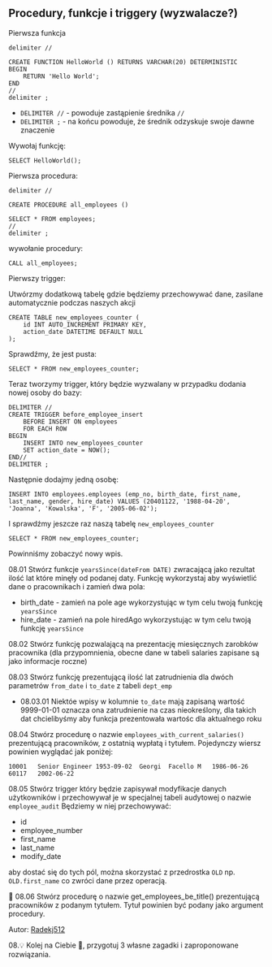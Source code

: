 ## Procedury, funkcje i triggery (wyzwalacze?)

Pierwsza funkcja
```
delimiter //

CREATE FUNCTION HelloWorld () RETURNS VARCHAR(20) DETERMINISTIC
BEGIN
	RETURN 'Hello World';
END
//
delimiter ;
```
* `DELIMITER //` - powoduje zastąpienie średnika `//`
* `DELIMITER ;` - na końcu powoduje, że średnik odzyskuje swoje dawne znaczenie

Wywołaj funkcję:
```
SELECT HelloWorld();
```

Pierwsza procedura:
```
delimiter //

CREATE PROCEDURE all_employees ()

SELECT * FROM employees;
//
delimiter ;
```
wywołanie procedury:
```
CALL all_employees;
```

Pierwszy trigger:

Utwórzmy dodatkową tabelę gdzie będziemy przechowywać dane, zasilane automatycznie podczas naszych akcji
```
CREATE TABLE new_employees_counter (
    id INT AUTO_INCREMENT PRIMARY KEY,
    action_date DATETIME DEFAULT NULL
);
```
Sprawdźmy, że jest pusta:
```
SELECT * FROM new_employees_counter;
```
Teraz tworzymy trigger, który będzie wyzwalany w przypadku dodania nowej osoby do bazy:
```
DELIMITER //
CREATE TRIGGER before_employee_insert
    BEFORE INSERT ON employees
    FOR EACH ROW
BEGIN
    INSERT INTO new_employees_counter
    SET action_date = NOW();
END//
DELIMITER ;
```
Następnie dodajmy jedną osobę:
```
INSERT INTO employees.employees (emp_no, birth_date, first_name, last_name, gender, hire_date) VALUES (20401122, '1988-04-20', 'Joanna', 'Kowalska', 'F', '2005-06-02');
```
I sprawdźmy jeszcze raz naszą tabelę `new_employees_counter`
```
SELECT * FROM new_employees_counter;
```
Powinniśmy zobaczyć nowy wpis.

08.01 Stwórz funkcje `yearsSince(dateFrom DATE)` zwracającą jako rezultat ilość lat które minęły od podanej daty.
Funkcję wykorzystaj aby wyświetlić dane o pracownikach i zamień dwa pola:
* birth_date - zamień na pole age wykorzystując w tym celu twoją funkcję `yearsSince`
* hire_date -  zamień na pole hiredAgo wykorzystując w tym celu twoją funkcję `yearsSince`

08.02 Stwórz funkcję pozwalającą na prezentację miesięcznych zarobków pracownika (dla przypomnienia, obecne dane w tabeli salaries zapisane są jako informacje roczne)

08.03 Stwórz funkcję prezentującą ilość lat zatrudnienia dla dwóch parametrów `from_date` i `to_date` z tabeli `dept_emp`
* 08.03.01 Niektóe wpisy w kolumnie `to_date` mają zapisaną wartość 9999-01-01 oznacza ona zatrudnienie na czas nieokreślony, dla takich dat chcielibyśmy aby funkcja prezentowała wartośc dla aktualnego roku

08.04 Stwórz procedurę o nazwie `employees_with_current_salaries()` prezentującą pracowników, z ostatnią wypłatą i tytułem. Pojedynczy wiersz powinien wyglądać jak poniżej:
```
10001	Senior Engineer	1953-09-02	Georgi	Facello	M	1986-06-26	60117	2002-06-22
```
08.05 Stwórz trigger który będzie zapisywał modyfikacje danych użytkowników i przechowywał je w specjalnej tabeli audytowej o nazwie `employee_audit` Będziemy w niej przechowywać:
* id
* employee_number
* first_name
* last_name
* modify_date

aby dostać się do tych pól, można skorzystać z przedrostka `OLD` np. `OLD.first_name` co zwróci dane przez operacją.

:gem: 08.06 Stwórz procedurę o nazwie get_employees_be_title() prezentującą pracowników z podanym  tytułem. Tytuł powinien być podany jako argument procedury.

Autor: [Radekj512](https://github.com/Radekj512)

08.:bulb: Kolej na Ciebie :thinking:, przygotuj 3 własne zagadki i zaproponowane rozwiązania.
